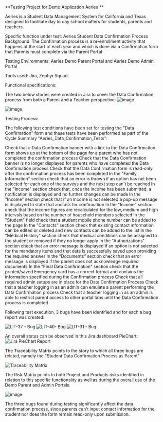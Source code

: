 **Testing Project for Demo Application Aeries **

Aeries is a Student Data Management System for California and Texas designed to facilitate day to day school matters for students, parents and teachers.

Specific function under test: Aeries Student Data Confirmation Process  
Background: The Confirmation process is a re-enrollment activity that happens at the start of each year and which is done via a Confirmation form that Parents must complete via the Parent Portal

Testing Environments: Aeries Demo Parent Portal and Aeries Demo Admin Portal

Tools used: Jira, Zephyr Squad.


Functional specifications:

The two below stories were created in Jira to cover the Data Confirmation process from both a Parent and a Teacher perspective:
![image](https://github.com/user-attachments/assets/79b778da-50b0-4fa3-b3e3-055e65419270)

![image](https://github.com/user-attachments/assets/70b15e12-c843-4ced-a23c-8350ebadbb32)

Testing Process:

The following test conditions have been set for testing the "Data Confirmation" form and these tests have been performed as part of the Cycle Summary "Aeries_Data_Confirmation_Tests":

Check that a Data Confirmation banner with a link to the Data Confirmation form shows up at the bottom of the page for a parent who has not completed the confirmation process
Check that the Data Confirmation banner is no longer displayed for parents who have completed the Data Confirmation process
Check that the Data Confirmation form is read-only after the confirmation process has been completed
In the "Family Information" section check that an error is thrown if an option has not been selected for each one of the surveys and the next step can't be reached
In the "Income" section check that, once the income has been submitted, a notification is displayed and no further changes can be made
In the "Income" section check that if an income is not selected a pop-up message is displayed to state that and ask for confirmation
In the "Income" section check that the income figures are recalculated for the low, medium and high intervals based on the number of household members selected
In the "Student" field check that a student mobile phone number can be added to the page
In the "Contacts" section check that existing contact information can be edited or deleted and new contacts can be added to the list
In the "Medical History" section check that medical conditions can be assigned to the student or removed if they no longer apply
In the "Authorizations" section check that an error message is displayed if an option is not selected for the mandatory items and that data is successfully saved upon providing the required answer
In the "Documents" section check that an error message is displayed if the parent does not acknowledge required documents
In the "Final Data Confirmation" section check that the printed/saved Emergency card has a correct format and contains the information specified during the Confirmation process
Check that all required admin setups are in place for the Data Confirmation Process
Check that a teacher logging in as an admin can emulate a parent performing the  Data Confirmation process
Check that a teacher logging in as an admin is able to restrict parent access to other portal tabs until the Data Confirmation process is completed

Following test execution, 3 bugs have been identified and for each a bug report was created:

![LIT-37 - Bug](https://github.com/user-attachments/assets/ae615988-cfda-4dc4-adc3-f7e04baaa219)
![LIT-40- Bug](https://github.com/user-attachments/assets/34c08475-4110-4f38-aa29-ef46ad7fc0a8)
![LIT-31 - Bug](https://github.com/user-attachments/assets/0cb1d1de-e63c-4e8d-b746-b67b7d966e7d)


An overall status can be observed in this Jira dashboard PieChart:
![Jira PieChart Report](https://github.com/user-attachments/assets/a8cbaf5d-a3cd-4d61-8d4d-4a7f6d92d50e)


The Traceability Matrix points to the story to which all three bugs are related, namely the "Student Data Confirmation Process as Parent"

![Traceability Matrix](https://github.com/user-attachments/assets/22437061-c7a2-46e9-86aa-59c7d705af1f)


The Risk Matrix points to both Project and Products risks identified in relation to this specific functionality as well as during the overall use of the Demo Parent and Admin Portals:

![image](https://github.com/user-attachments/assets/bfc8878c-dd1c-4ad7-9eb7-051b5cfe449c)




The three bugs found during testing significantly affect the data confirmation process, since parents can't input contact information for the student nor does the form remain read-only upon submission.
